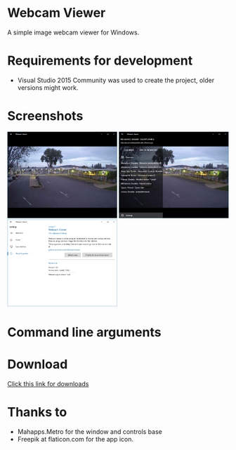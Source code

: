 # Webcam Viewer
A simple image webcam viewer for Windows.

# Requirements for development
- Visual Studio 2015 Community was used to create the project, older versions might work.

# Screenshots

<p align="left">
  <img src="https://github.com/XeZrunner/WebcamViewer/blob/update2-prerelease/Screenshots/0.png" width="250"/>
  <img src="https://github.com/XeZrunner/WebcamViewer/blob/update2-prerelease/Screenshots/1.png" width="250"/>
  <img src="https://github.com/XeZrunner/WebcamViewer/blob/update2-prerelease/Screenshots/2.png" width="250"/>
</p>

# Command line arguments

# Download
[Click this link for downloads](https://github.com/XeZrunner/WebcamViewer/releases)

# Thanks to
- Mahapps.Metro for the window and controls base
- Freepik at flaticon.com for the app icon.
